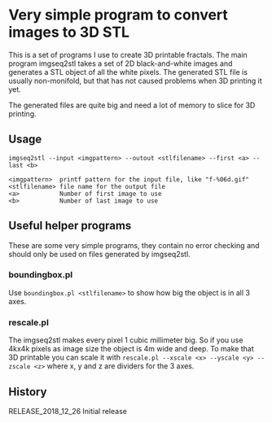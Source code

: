 # Very simple program to convert images to 3D STL

This is a set of programs I use to create 3D printable fractals. The main
program imgseq2stl takes a set of 2D black-and-white images and generates a STL
object of all the white pixels. The generated STL file is usually non-monifold,
but that has not caused problems when 3D printing it yet.

The generated files are quite big and need a lot of memory to slice for 3D
printing.

## Usage

```
imgseq2stl --input <imgpattern> --outout <stlfilename> --first <a> --last <b>

<imgpattern>  printf pattern for the input file, like "f-%06d.gif"
<stlfilename> file name for the output file
<a>           Number of first image to use
<b>           Number of last image to use
```
## Useful helper programs

These are some very simple programs, they contain no error checking and should
only be used on files generated by imgseq2stl.

### boundingbox.pl

Use `boundingbox.pl <stlfilename>` to show how big the object is in all 3 axes.

### rescale.pl

The imgseq2stl makes every pixel 1 cubic millimeter big. So if you use 4kx4k
pixels as image size the object is 4m wide and deep. To make that 3D printable
you can scale it with `rescale.pl --xscale <x> --yscale <y> --zscale <z>` where
x, y and z are dividers for the 3 axes.

## History
RELEASE_2018_12_26 Initial release
